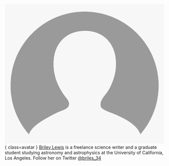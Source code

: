 ![Briley Lewis](Blank.png){ class=avatar }
[Briley Lewis](http://www.briley-lewis.com/) is a freelance science writer and a graduate student studying astronomy and astrophysics at the University of California, Los Angeles. Follow her on Twitter [@briles_34](https://twitter.com/briles_34?lang=en)
